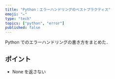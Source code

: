 ```yaml
---
title: "Python：エラーハンドリングのベストプラクティス"
emoji: "✏"
type: "tech"
topics: ["python", "error"]
published: false
---
```


Python でのエラーハンドリングの書き方をまとめた．

## ポイント

- None を返さない

```py

```
